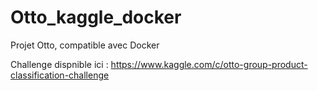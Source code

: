 # Otto_kaggle_docker
Projet Otto, compatible avec Docker

Challenge dispnible ici : https://www.kaggle.com/c/otto-group-product-classification-challenge

